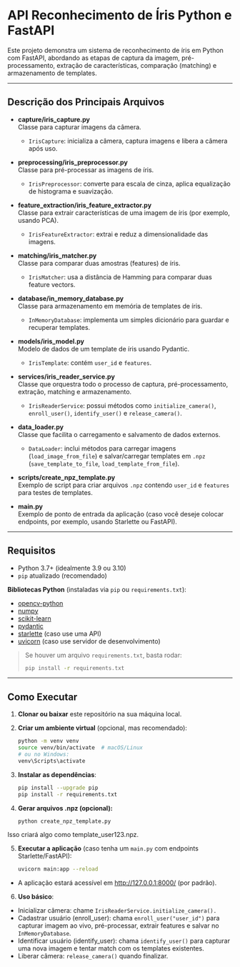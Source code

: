 # API Reconhecimento de Íris Python e FastAPI

Este projeto demonstra um sistema de reconhecimento de íris em Python com FastAPI, abordando as etapas de captura da imagem, pré-processamento, extração de características, comparação (matching) e armazenamento de templates.  

---

## Descrição dos Principais Arquivos

- **capture/iris_capture.py**  
  Classe para capturar imagens da câmera.  
  - `IrisCapture`: inicializa a câmera, captura imagens e libera a câmera após uso.

- **preprocessing/iris_preprocessor.py**  
  Classe para pré-processar as imagens de íris.  
  - `IrisPreprocessor`: converte para escala de cinza, aplica equalização de histograma e suavização.

- **feature_extraction/iris_feature_extractor.py**  
  Classe para extrair características de uma imagem de íris (por exemplo, usando PCA).  
  - `IrisFeatureExtractor`: extrai e reduz a dimensionalidade das imagens.

- **matching/iris_matcher.py**  
  Classe para comparar duas amostras (features) de íris.  
  - `IrisMatcher`: usa a distância de Hamming para comparar duas feature vectors.

- **database/in_memory_database.py**  
  Classe para armazenamento em memória de templates de íris.  
  - `InMemoryDatabase`: implementa um simples dicionário para guardar e recuperar templates.

- **models/iris_model.py**  
  Modelo de dados de um template de íris usando Pydantic.  
  - `IrisTemplate`: contém `user_id` e `features`.

- **services/iris_reader_service.py**  
  Classe que orquestra todo o processo de captura, pré-processamento, extração, matching e armazenamento.  
  - `IrisReaderService`: possui métodos como `initialize_camera()`, `enroll_user()`, `identify_user()` e `release_camera()`.

- **data_loader.py**  
  Classe que facilita o carregamento e salvamento de dados externos.  
  - `DataLoader`: inclui métodos para carregar imagens (`load_image_from_file`) e salvar/carregar templates em `.npz` (`save_template_to_file`, `load_template_from_file`).

- **scripts/create_npz_template.py**  
  Exemplo de script para criar arquivos `.npz` contendo `user_id` e `features` para testes de templates.

- **main.py**  
  Exemplo de ponto de entrada da aplicação (caso você deseje colocar endpoints, por exemplo, usando Starlette ou FastAPI).

---

## Requisitos

- Python 3.7+ (idealmente 3.9 ou 3.10)  
- `pip` atualizado (recomendado)

**Bibliotecas Python** (instaladas via `pip` ou `requirements.txt`):  
- [opencv-python](https://pypi.org/project/opencv-python/)  
- [numpy](https://pypi.org/project/numpy/)  
- [scikit-learn](https://pypi.org/project/scikit-learn/)  
- [pydantic](https://pypi.org/project/pydantic/)  
- [starlette](https://pypi.org/project/starlette/) (caso use uma API)  
- [uvicorn](https://pypi.org/project/uvicorn/) (caso use servidor de desenvolvimento)  

> Se houver um arquivo `requirements.txt`, basta rodar:
> ```bash
> pip install -r requirements.txt
> ```

---

## Como Executar

1. **Clonar ou baixar** este repositório na sua máquina local.  
2. **Criar um ambiente virtual** (opcional, mas recomendado):
   ```bash
   python -m venv venv
   source venv/bin/activate  # macOS/Linux
   # ou no Windows:
   venv\Scripts\activate
   ```

3. **Instalar as dependências**:
   ```bash
   pip install --upgrade pip
   pip install -r requirements.txt
    ```
   
4. **Gerar arquivos .npz (opcional):**
    ```bash
    python create_npz_template.py
    ```
Isso criará algo como template_user123.npz.

5. **Executar a aplicação** (caso tenha um `main.py` com endpoints Starlette/FastAPI):
    ```bash
    uvicorn main:app --reload
    ```
- A aplicação estará acessível em http://127.0.0.1:8000/ (por padrão).

6. **Uso básico**:

- Inicializar câmera: chame `IrisReaderService.initialize_camera().`
- Cadastrar usuário (enroll_user): chama `enroll_user("user_id")` para capturar imagem ao vivo, pré-processar, extrair features e salvar no `InMemoryDatabase`.
- Identificar usuário (identify_user): chama `identify_user()` para capturar uma nova imagem e tentar match com os templates existentes.
- Liberar câmera: `release_camera()` quando finalizar.


